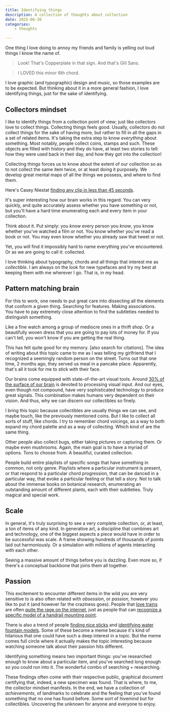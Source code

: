 ```yaml
---
title: Identifying things
description: A collection of thoughts about collection
date: 2025-06-30
categories:
    - thoughts

---
```


One thing I love doing to annoy my friends and family is yelling out loud things I know the name of. 

> Look! That's Copperplate in that sign. And that's Gill Sans. 

> I LOVED this minor 6th chord.

I love graphic (and typographic) design and music, so those examples are to be expected. But thinking about it in a more general fashion, I love identifying things, just for the sake of identifying.

## Collectors mindset

I like to identify things from a collection point of view; just like collectors love to collect things. Collecting things feels good. Usually, collectors do not collect things for the sake of having more, but rather to fill in all the gaps in a set of related items. It's taking the extra step to know *everything* about something. Most notably, people collect coins, stamps and such. These objects are filled with history and they do have, at least two stories to tell: how they were used back in their day, and how they got into the collection! 

Collecting things forces us to know about the extent of our collection so as to not collect the same item twice, or at least doing it purposely. We develop great mental maps of all the things we possess, and where to find them.


Here's Casey Niestat [finding any clip in less than 45 seconds](https://youtu.be/exk8GrGwxGs?si=vJawVXqUPqeoYGBU&t=364).

It's super interesting how our brain works in this regard. You can very quickly, and quite accurately assess whether you have something or not, but you'll have a hard time enumerating each and every item in your collection. 

Think about it. Put simply: you *know* every person you *know*, you know whether you've watched a film or not. You know whether you've read a book or not. You may even know whether you already saw that tweet or not.

Yet, you will find it impossibly hard to name everything you've encountered. Or as we are going to call it: collected.

I love thinking about typography, chords and all things that interest me as *collectible*. I am always on the look for new typefaces and try my best at keeping them with me wherever I go. That is, in my head.

## Pattern matching brain

For this to work, one needs to put great care into dissecting all the elements that conform a given thing. Searching for features. Making associations. You have to pay extremely close attention to find the subtleties needed to distinguish something. 

Like a fine watch among a group of mediocre ones in a thrift shop. Or a beautifully woven dress that you are going to pay lots of money for. If you can't tell, you won't know if you are getting the real thing.

This has felt quite good for my memory. [also search for citations]. The idea of writing about this topic came to me as I was telling my girlfriend that I recognized a seemingly random person on the street. Turns out that one time, 2 months ago, they served us meal in a pancake place. Apparently, that's all it took for me to stick with their face.

Our brains come equipped with state-of-the-art visual tools. Around [30% of the surface of our brain](https://www.frontiersin.org/journals/integrative-neuroscience/articles/10.3389/fnint.2016.00037/full) is devoted to processing visual input. And our eyes, even though not compound, have very sophisticated technology to produce great signals. This combination makes humans very dependent on their vision. And thus, why we can discern our collectibles so finely.

I bring this topic because collectibles are usually things we can see, and maybe touch, like the previously mentioned coins. But I like to collect all sorts of stuff, like chords. I try to remember chord voicings, as a way to both expand my chord palette and as a way of collecting. Which kind of are the same thing.

Other people also collect bugs, either taking pictures or capturing them. Or maybe even mushrooms. Again, the main goal is to have a myriad of options. Tons to choose from. A beautiful, curated collection.

People build entire playlists of specific songs that have something in common, not only genre. Playlists where a particular instrument is present, or that respond to a particular chord progression, that can be danced in a particular way, that evoke a particular feeling or that tell a story. Not to talk about the immense books on botanical research, enumerating an outstanding amount of different plants, each with their subtleties. Truly magical and special work.

## Scale

In general, it's truly surprising to see a very complete collection, or, at least, a ton of items of any kind. In generative art, a discipline that combines art and technology, one of the biggest aspects a piece would have in order to be successful was scale. A frame showing hundreds of thousands of points laid out harmoniously. Or a simulation with millions of agents interacting with each other.

Seeing a massive amount of things before you is dazzling. Even more so, if there's a conceptual backbone that joins them all together.

## Passion

This excitement to encounter different items in the wild you are very sensitive to is also often related with _obsession_, or _passion_, however you like to put it (and however far the craziness goes). People that [love trains](https://en.wikipedia.org/wiki/Railfan#Trainspotting) are often [quite the rage on the internet](https://www.instagram.com/francis_bourgeois43/?hl=en), just as people that can [recognize a specific model of a handrail mounting point](https://x.com/Moodak/status/1785871846870519865).

There is also a trend of people [finding nice sticks](https://www.instagram.com/officialstickreviews/?hl=en) and [identifying water fountain models](https://www.instagram.com/pasion.fuentes/). Some of these become a meme because it's kind of hilarious that one could have such a deep interest in a topic. But the meme comes full circle where it actually makes the topic interesting because watching someone talk about their passion hits different.

Identifying something means two important things: you've researched enough to know about a particular item, and you've searched long enough so you could run into it. The wonderful combo of searching + researching.

These findings often come with their respective public, graphical document certifying that, indeed, a new specimen was found. That is where, to me, the collector mindset manifests. In the end, we have a collection of _achievements_, of landmarks to celebrate and the feeling that you've found something that no one has found before. Some sort of hivemind but for collectibles. Uncovering the unknown for anyone and everyone to enjoy.
